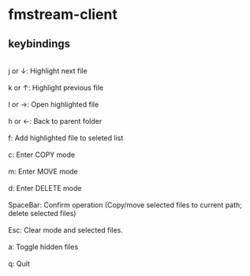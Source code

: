# fmstream-client

## keybindings

<br>j or ↓: Highlight next file</br>
<br>k or ↑: Highlight previous file</br>
<br>l or →: Open highlighted file</br>
<br>h or ←: Back to parent folder</br>
<br>f: Add highlighted file to seleted list</br>
<br>c: Enter COPY mode</br>
<br>m: Enter MOVE mode</br>
<br>d: Enter DELETE mode</br>
<br>SpaceBar: Confirm operation (Copy/move selected files to current path; delete selected files)</br>
<br>Esc: Clear mode and selected files.</br>
<br>a: Toggle hidden files</br>
<br>q: Quit</br>
